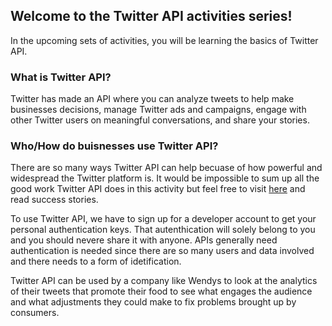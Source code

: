 <!--title={ Introduction to Twitter API Activities }-->

## Welcome to the Twitter API activities series!

In the upcoming sets of activities, you will be learning the basics of Twitter API. 

### What is Twitter API?
Twitter has made an API where you can analyze tweets to help make businesses decisions, manage Twitter ads and campaigns, engage with other Twitter users on meaningful conversations, and share your stories.

### Who/How do buisnesses use Twitter API?
There are so many ways Twitter API can help becuase of how powerful and widespread the Twitter platform is. It would be impossible to sum up all the good work Twitter API does in this activity but feel free to visit [here](https://marketing.twitter.com/na/en/success-stories) and read success stories.

To use Twitter API, we have to sign up for a developer account to get your personal authentication keys. That autenthication will solely belong to you and you should nevere share it with anyone. APIs generally need authentication is needed since there are so many users and data involved and there needs to a form of idetification.

Twitter API can be used by a company like Wendys to look at the analytics of their tweets that promote their food to see what engages the audience and what adjustments they could make to fix problems brought up by consumers.

